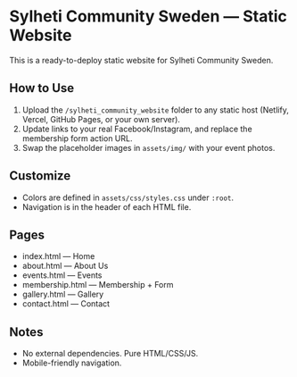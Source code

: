 
# Sylheti Community Sweden — Static Website

This is a ready-to-deploy static website for Sylheti Community Sweden.

## How to Use
1. Upload the `/sylheti_community_website` folder to any static host (Netlify, Vercel, GitHub Pages, or your own server).
2. Update links to your real Facebook/Instagram, and replace the membership form action URL.
3. Swap the placeholder images in `assets/img/` with your event photos.

## Customize
- Colors are defined in `assets/css/styles.css` under `:root`.
- Navigation is in the header of each HTML file.

## Pages
- index.html — Home
- about.html — About Us
- events.html — Events
- membership.html — Membership + Form
- gallery.html — Gallery
- contact.html — Contact

## Notes
- No external dependencies. Pure HTML/CSS/JS.
- Mobile-friendly navigation.

